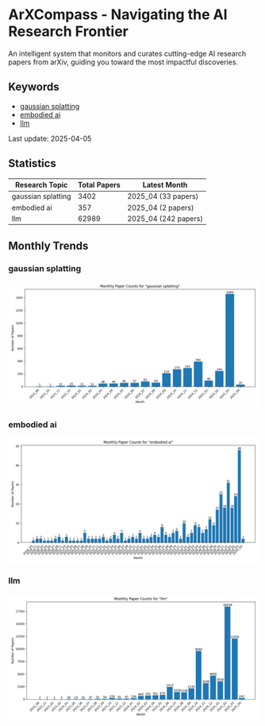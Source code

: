 # ArXCompass - Navigating the AI Research Frontier
An intelligent system that monitors and curates cutting-edge AI research papers from arXiv, guiding you toward the most impactful discoveries.

## Keywords

- [gaussian splatting](gaussian_splatting/)
- [embodied ai](embodied_ai/)
- [llm](llm/)

Last update: 2025-04-05

## Statistics

| Research Topic | Total Papers | Latest Month |
| --- | --- | --- |
| gaussian splatting | 3402 | 2025_04 (33 papers) |
| embodied ai | 357 | 2025_04 (2 papers) |
| llm | 62989 | 2025_04 (242 papers) |

## Monthly Trends

### gaussian splatting

![Monthly Paper Counts for gaussian splatting](gaussian_splatting/monthly_stats.png)

### embodied ai

![Monthly Paper Counts for embodied ai](embodied_ai/monthly_stats.png)

### llm

![Monthly Paper Counts for llm](llm/monthly_stats.png)

